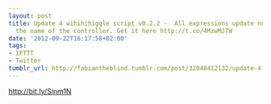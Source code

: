 ```yaml
---
layout: post
title: Update 4 wihihihiggle script v0.2.2 -  All expressions update now if you change
  the name of the controller. Get it here http://t.co/4MzwMJ7W
date: '2012-09-22T16:17:58+02:00'
tags:
- IFTTT
- Twitter
tumblr_url: http://fabiantheblind.tumblr.com/post/32048412132/update-4-wihihihiggle-script-v0-2-2-all-expressions
---
```

http://bit.ly/Sinm1N
